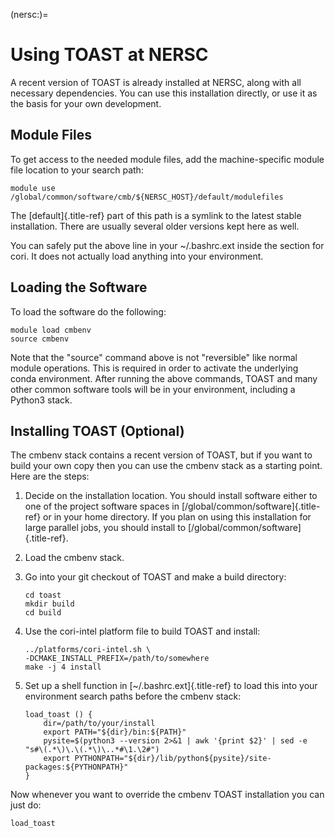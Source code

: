 (nersc:)=
# Using TOAST at NERSC

A recent version of TOAST is already installed at NERSC, along with all
necessary dependencies. You can use this installation directly, or use
it as the basis for your own development.

## Module Files

To get access to the needed module files, add the machine-specific
module file location to your search path:

    module use /global/common/software/cmb/${NERSC_HOST}/default/modulefiles

The [default]{.title-ref} part of this path is a symlink to the latest
stable installation. There are usually several older versions kept here
as well.

You can safely put the above line in your \~/.bashrc.ext inside the
section for cori. It does not actually load anything into your
environment.

## Loading the Software

To load the software do the following:

    module load cmbenv
    source cmbenv

Note that the \"source\" command above is not \"reversible\" like normal
module operations. This is required in order to activate the underlying
conda environment. After running the above commands, TOAST and many
other common software tools will be in your environment, including a
Python3 stack.

## Installing TOAST (Optional)

The cmbenv stack contains a recent version of TOAST, but if you want to
build your own copy then you can use the cmbenv stack as a starting
point. Here are the steps:

1.  Decide on the installation location. You should install software
    either to one of the project software spaces in
    [/global/common/software]{.title-ref} or in your home directory. If
    you plan on using this installation for large parallel jobs, you
    should install to [/global/common/software]{.title-ref}.

2.  Load the cmbenv stack.

3.  Go into your git checkout of TOAST and make a build directory:

        cd toast
        mkdir build
        cd build

4.  Use the cori-intel platform file to build TOAST and install:

        ../platforms/cori-intel.sh \
        -DCMAKE_INSTALL_PREFIX=/path/to/somewhere
        make -j 4 install

5.  Set up a shell function in [\~/.bashrc.ext]{.title-ref} to load this
    into your environment search paths before the cmbenv stack:

        load_toast () {
            dir=/path/to/your/install
            export PATH="${dir}/bin:${PATH}"
            pysite=$(python3 --version 2>&1 | awk '{print $2}' | sed -e "s#\(.*\)\.\(.*\)\..*#\1.\2#")
            export PYTHONPATH="${dir}/lib/python${pysite}/site-packages:${PYTHONPATH}"
        }

Now whenever you want to override the cmbenv TOAST installation you can
just do:

    load_toast
